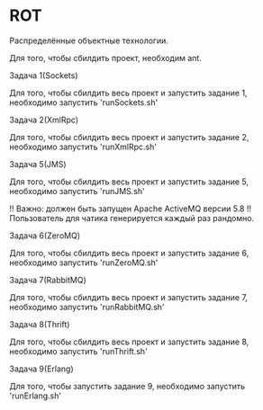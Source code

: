 ROT
===

Распределённые объектные технологии.

Для того, чтобы сбилдить проект, необходим ant.


Задача 1(Sockets)

Для того, чтобы сбилдить весь проект и запустить задание 1, необходимо запустить 'runSockets.sh'



Задача 2(XmlRpc)

Для того, чтобы сбилдить весь проект и запустить задание 2, необходимо запустить 'runXmlRpc.sh'



Задача 5(JMS)

Для того, чтобы сбилдить весь проект и запустить задание 5, необходимо запустить 'runJMS.sh'

!! Важно: должен быть запущен Apache ActiveMQ версии 5.8
!! Пользователь для чатика генерируется каждый раз рандомно.


Задача 6(ZeroMQ)

Для того, чтобы сбилдить весь проект и запустить задание 6, необходимо запустить 'runZeroMQ.sh'

Задача 7(RabbitMQ)

Для того, чтобы сбилдить весь проект и запустить задание 7, необходимо запустить 'runRabbitMQ.sh'


Задача 8(Thrift)

Для того, чтобы сбилдить весь проект и запустить задание 8, необходимо запустить 'runThrift.sh'

Задача 9(Erlang)

Для того, чтобы запустить задание 9, необходимо запустить 'runErlang.sh'
